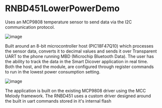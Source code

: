 # RNBD451LowerPowerDemo

Uses an MCP9808 temperature sensor to send data via the I2C communication protocol.

![image](https://github.com/Eduard-Epurica/RNBD451LowerPowerDemo/assets/64744850/23816491-ff99-404d-9bdc-96d59ef1ba95)

Built around an 8-bit microcontroller host (PIC18F47Q10) which processes the sensor data, converts it to decimal values and sends it over Transparent UART to the phone running MBD (Microchip Bluetooth Data).
The user has the ability to track the data in the Smart Dicover application in real time.
Both the host, and the module, are configured through register commands to run in the lowest power consumption setting.

![image](https://github.com/Eduard-Epurica/RNBD451LowerPowerDemo/assets/64744850/6f47239b-9167-4d09-93a0-0080b104369b)

The application is built on the existing MCP9808 driver using the MCC Melody framework. 
The RNBD451 uses a custom driver designed around the built in uart commands stored in it's internal flash
